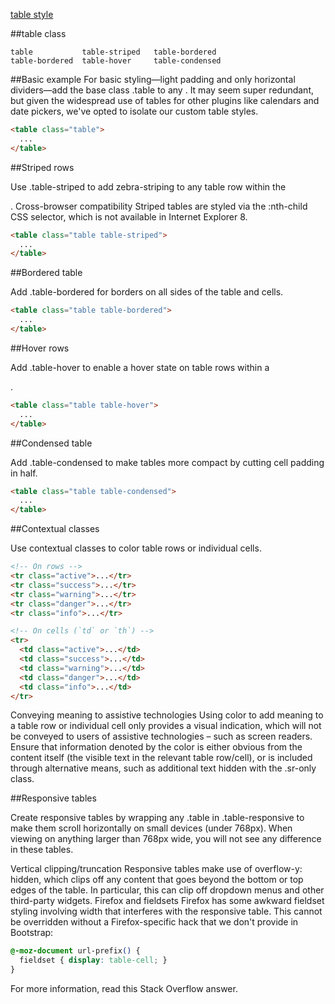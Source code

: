 ﻿[table style](http://getbootstrap.com/css/#tables)

##table class

```
table           table-striped   table-bordered
table-bordered  table-hover     table-condensed

```

##Basic example
For basic styling—light padding and only horizontal dividers—add the base class .table to any <table>. 
It may seem super redundant, but given the widespread use of tables for other plugins like calendars
and date pickers, we've opted to isolate our custom table styles.

```html
<table class="table">
  ...
</table>
```

##Striped rows

Use .table-striped to add zebra-striping to any table row within the <tbody>.
Cross-browser compatibility
Striped tables are styled via the :nth-child CSS selector, which is not available in Internet Explorer 8.

```html
<table class="table table-striped">
  ...
</table>
```

##Bordered table

Add .table-bordered for borders on all sides of the table and cells.


```html
<table class="table table-bordered">
  ...
</table>
```

##Hover rows

Add .table-hover to enable a hover state on table rows within a <tbody>.

```html
<table class="table table-hover">
  ...
</table>
```

##Condensed table

Add .table-condensed to make tables more compact by cutting cell padding in half.


```html          
<table class="table table-condensed">
  ...
</table>
```

##Contextual classes

Use contextual classes to color table rows or individual cells.

```html
<!-- On rows -->
<tr class="active">...</tr>
<tr class="success">...</tr>
<tr class="warning">...</tr>
<tr class="danger">...</tr>
<tr class="info">...</tr>

<!-- On cells (`td` or `th`) -->
<tr>
  <td class="active">...</td>
  <td class="success">...</td>
  <td class="warning">...</td>
  <td class="danger">...</td>
  <td class="info">...</td>
</tr>
```

Conveying meaning to assistive technologies
Using color to add meaning to a table row or individual cell only provides a visual indication, 
which will not be conveyed to users of assistive technologies – such as screen readers. Ensure 
that information denoted by the color is either obvious from the content itself (the visible 
text in the relevant table row/cell), or is included through alternative means, such as additional
 text hidden with the .sr-only class.

##Responsive tables

Create responsive tables by wrapping any .table in .table-responsive to make them scroll horizontally
 on small devices (under 768px). When viewing on anything larger than 768px wide, you will not see 
 any difference in these tables.

Vertical clipping/truncation
Responsive tables make use of overflow-y: hidden, which clips off any content that goes beyond
 the bottom or top edges of the table. In particular, this can clip off dropdown menus and other
  third-party widgets.
Firefox and fieldsets
Firefox has some awkward fieldset styling involving width that interferes with the responsive 
table. This cannot be overridden without a Firefox-specific hack that we don't provide in Bootstrap:

```css
@-moz-document url-prefix() {
  fieldset { display: table-cell; }
}
```

For more information, read this Stack Overflow answer.